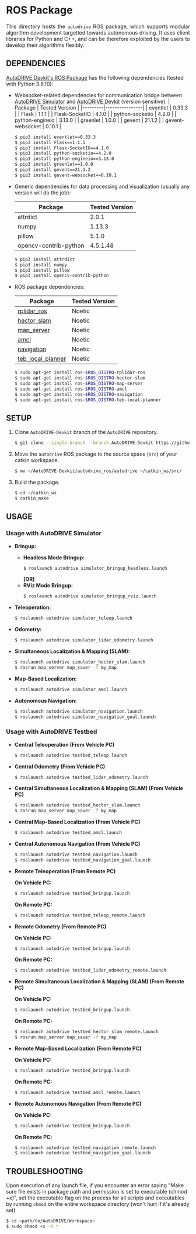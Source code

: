 # ROS Package

<p align="justify">
This directory hosts the <code>autodrive</code> ROS package, which supports modular algorithm development targetted towards autonomous driving. It uses client libraries for Python and C++, and can be therefore exploited by the users to develop their algorithms flexibly.
</p>

## DEPENDENCIES

[AutoDRIVE Devkit's ROS Package](https://github.com/Tinker-Twins/AutoDRIVE/tree/AutoDRIVE-Devkit/ADSS%20Toolkit/autodrive_ros) has the following dependencies (tested with Python 3.8.10):

- Websocket-related dependencies for communication bridge between [AutoDRIVE Simulator](https://github.com/Tinker-Twins/AutoDRIVE/tree/AutoDRIVE-Simulator) and [AutoDRIVE Devkit](https://github.com/Tinker-Twins/AutoDRIVE/tree/AutoDRIVE-Devkit) (version sensitive):
  | Package | Tested Version |
  |---------|----------------|
  | eventlet | 0.33.3 |
  | Flask | 1.1.1 |
  | Flask-SocketIO | 4.1.0 |
  | python-socketio | 4.2.0 |
  | python-engineio | 3.13.0 |
  | greenlet | 1.0.0 |
  | gevent | 21.1.2 |
  | gevent-websocket | 0.10.1 |
  
  ```bash
  $ pip3 install eventlet==0.33.3
  $ pip3 install Flask==1.1.1
  $ pip3 install Flask-SocketIO==4.1.0
  $ pip3 install python-socketio==4.2.0
  $ pip3 install python-engineio==3.13.0
  $ pip3 install greenlet==1.0.0
  $ pip3 install gevent==21.1.2
  $ pip3 install gevent-websocket==0.10.1
  ```

- Generic dependencies for data processing and visualization (usually any version will do the job):

  | Package | Tested Version |
  |---------|----------------|
  | attrdict | 2.0.1 |
  | numpy | 1.13.3 |
  | pillow | 5.1.0 |
  | opencv-contrib-python | 4.5.1.48 |

  ```bash
  $ pip3 install attrdict
  $ pip3 install numpy
  $ pip3 install pillow
  $ pip3 install opencv-contrib-python
  ```

- ROS package dependencies:

  | Package | Tested Version |
  |---------|----------------|
  | [rplidar_ros](http://wiki.ros.org/rplidar_ros) | Noetic |
  | [hector_slam](http://wiki.ros.org/hector_slam) | Noetic |
  | [map_server](http://wiki.ros.org/map_server) | Noetic |
  | [amcl](http://wiki.ros.org/amcl) | Noetic |
  | [navigation](https://wiki.ros.org/navigation) | Noetic |
  | [teb_local_planner](http://wiki.ros.org/teb_local_planner) | Noetic |

  ```bash
  $ sudo apt-get install ros-$ROS_DISTRO-rplidar-ros
  $ sudo apt-get install ros-$ROS_DISTRO-hector-slam
  $ sudo apt-get install ros-$ROS_DISTRO-map-server
  $ sudo apt-get install ros-$ROS_DISTRO-amcl
  $ sudo apt-get install ros-$ROS_DISTRO-navigation
  $ sudo apt-get install ros-$ROS_DISTRO-teb-local-planner
  ```

## SETUP

1. Clone `AutoDRIVE-Devkit` branch of the `AutoDRIVE` repository.
    ```bash
    $ git clone --single-branch --branch AutoDRIVE-Devkit https://github.com/Tinker-Twins/AutoDRIVE.git
    ```
2. Move the `autodrive` ROS package to the source space (`src`) of your catkin workspace.
    ```bash
    $ mv ~/AutoDRIVE-Devkit/autodrive_ros/autodrive ~/catkin_ws/src/
    ```
3. Build the package.
    ```bash
    $ cd ~/catkin_ws
    $ catkin_make
    ```

## USAGE

### Usage with AutoDRIVE Simulator

- **Bringup:**
  - **Headless Mode Bringup:**
    ```bash
    $ roslaunch autodrive simulator_bringup_headless.launch
    ```
    **[OR]**
  - **RViz Mode Bringup:**
    ```bash
    $ roslaunch autodrive simulator_bringup_rviz.launch
    ```
  
- **Teleoperation:**
  ```bash
  $ roslaunch autodrive simulator_teleop.launch
  ```
  
- **Odometry:**
  ```bash
  $ roslaunch autodrive simulator_lidar_odometry.launch
  ```

- **Simultaneous Localization & Mapping (SLAM):**
  ```bash
  $ roslaunch autodrive simulator_hector_slam.launch
  $ rosrun map_server map_saver -f my_map
  ``` 
  
- **Map-Based Localization:**
  ```bash
  $ roslaunch autodrive simulator_amcl.launch
  ``` 

- **Autonomous Navigation:**
  ```bash
  $ roslaunch autodrive simulator_navigation.launch
  $ roslaunch autodrive simulator_navigation_goal.launch
  ```

### Usage with AutoDRIVE Testbed

- **Central Teleoperation (From Vehicle PC)**
  ```bash
  $ roslaunch autodrive testbed_teleop.launch
  ```

- **Central Odometry (From Vehicle PC)**
  ```bash
  $ roslaunch autodrive testbed_lidar_odometry.launch
  ```

- **Central Simultaneous Localization & Mapping (SLAM) (From Vehicle PC)**
  ```bash
  $ roslaunch autodrive testbed_hector_slam.launch
  $ rosrun map_server map_saver -f my_map
  ```
  
- **Central Map-Based Localization (From Vehicle PC)**
  ```bash
  $ roslaunch autodrive testbed_amcl.launch
  ```

- **Central Autonomous Navigation (From Vehicle PC)**
  ```bash
  $ roslaunch autodrive testbed_navigation.launch
  $ roslaunch autodrive testbed_navigation_goal.launch
  ```

- **Remote Teleoperation (From Remote PC)**

  **On Vehicle PC:**
  ```bash
  $ roslaunch autodrive testbed_bringup.launch
  ```
  
  **On Remote PC:**
  ```bash
  $ roslaunch autodrive testbed_teleop_remote.launch
  ```

- **Remote Odometry (From Remote PC)**

  **On Vehicle PC:**
  ```bash
  $ roslaunch autodrive testbed_bringup.launch
  ```
  
  **On Remote PC:**
  ```bash
  $ roslaunch autodrive testbed_lidar_odometry_remote.launch
  ```
  
- **Remote Simultaneous Localization & Mapping (SLAM) (From Remote PC)**

  **On Vehicle PC:**
  ```bash
  $ roslaunch autodrive testbed_bringup.launch
  ```
  
  **On Remote PC:**
  ```bash
  $ roslaunch autodrive testbed_hector_slam_remote.launch
  $ rosrun map_server map_saver -f my_map
  ```

- **Remote Map-Based Localization (From Remote PC)**

  **On Vehicle PC:**
  ```bash
  $ roslaunch autodrive testbed_bringup.launch
  ```
  
  **On Remote PC:**
  ```bash
  $ roslaunch autodrive testbed_amcl_remote.launch
  ```

- **Remote Autonomous Navigation (From Remote PC)**

  **On Vehicle PC:**
  ```bash
  $ roslaunch autodrive testbed_bringup.launch
  ```
  
  **On Remote PC:**
  ```bash
  $ roslaunch autodrive testbed_navigation_remote.launch
  $ roslaunch autodrive testbed_navigation_goal.launch
  ```

## TROUBLESHOOTING

Upon execution of any launch file, if you encounter an error saying "Make sure file exists in package path and permission is set to executable (chmod +x)", set the executable flag on the process for all scripts and executables by running `chmod` on the entire workspace directory (won't hurt if it's already set)

```bash
$ cd <path/to/AutoDRIVE/Workspace>
$ sudo chmod +x -R *
```
